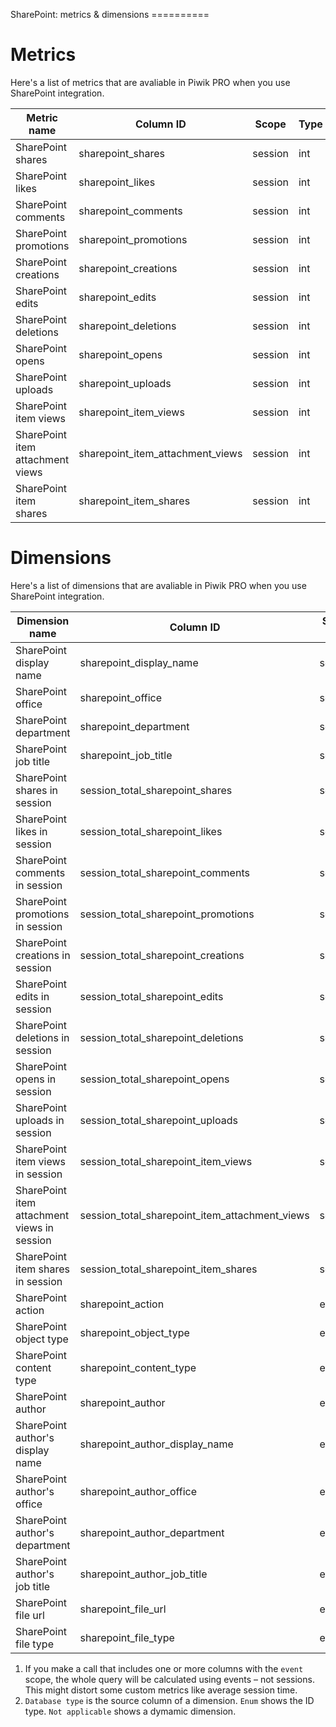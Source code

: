 SharePoint: metrics & dimensions ==========

# Metrics

Here's a list of metrics that are avaliable in Piwik PRO when you use
SharePoint integration.

| Metric name                      | Column ID                           | Scope   | Type |
| -------------------------------- | ----------------------------------- | ------- | ---- |
| SharePoint shares                | sharepoint\_shares                  | session | int  |
| SharePoint likes                 | sharepoint\_likes                   | session | int  |
| SharePoint comments              | sharepoint\_comments                | session | int  |
| SharePoint promotions            | sharepoint\_promotions              | session | int  |
| SharePoint creations             | sharepoint\_creations               | session | int  |
| SharePoint edits                 | sharepoint\_edits                   | session | int  |
| SharePoint deletions             | sharepoint\_deletions               | session | int  |
| SharePoint opens                 | sharepoint\_opens                   | session | int  |
| SharePoint uploads               | sharepoint\_uploads                 | session | int  |
| SharePoint item views            | sharepoint\_item\_views             | session | int  |
| SharePoint item attachment views | sharepoint\_item\_attachment\_views | session | int  |
| SharePoint item shares           | sharepoint\_item\_shares            | session | int  |

# Dimensions

Here's a list of dimensions that are avaliable in Piwik PRO when you use
SharePoint integration.

| Dimension name                              | Column ID                                           | Scope (1) | Type         | Database type (2) | Nullable | Notes                                                                          |
| ------------------------------------------- | --------------------------------------------------- | --------- | ------------ | ----------------- | -------- | ------------------------------------------------------------------------------ |
| SharePoint display name                     | sharepoint\_display\_name                           | session   | str          | string            | True     |                                                                                |
| SharePoint office                           | sharepoint\_office                                  | session   | str          | string            | True     |                                                                                |
| SharePoint department                       | sharepoint\_department                              | session   | str          | string            | True     |                                                                                |
| SharePoint job title                        | sharepoint\_job\_title                              | session   | str          | string            | True     |                                                                                |
| SharePoint shares in session                | session\_total\_sharepoint\_shares                  | session   | int          | uint16            | False    |                                                                                |
| SharePoint likes in session                 | session\_total\_sharepoint\_likes                   | session   | int          | uint16            | False    |                                                                                |
| SharePoint comments in session              | session\_total\_sharepoint\_comments                | session   | int          | uint16            | False    |                                                                                |
| SharePoint promotions in session            | session\_total\_sharepoint\_promotions              | session   | int          | uint16            | False    |                                                                                |
| SharePoint creations in session             | session\_total\_sharepoint\_creations               | session   | int          | uint16            | False    |                                                                                |
| SharePoint edits in session                 | session\_total\_sharepoint\_edits                   | session   | int          | uint16            | False    |                                                                                |
| SharePoint deletions in session             | session\_total\_sharepoint\_deletions               | session   | int          | uint16            | False    |                                                                                |
| SharePoint opens in session                 | session\_total\_sharepoint\_opens                   | session   | int          | uint16            | False    |                                                                                |
| SharePoint uploads in session               | session\_total\_sharepoint\_uploads                 | session   | int          | uint16            | False    |                                                                                |
| SharePoint item views in session            | session\_total\_sharepoint\_item\_views             | session   | int          | uint16            | False    |                                                                                |
| SharePoint item attachment views in session | session\_total\_sharepoint\_item\_attachment\_views | session   | int          | uint16            | False    |                                                                                |
| SharePoint item shares in session           | session\_total\_sharepoint\_item\_shares            | session   | int          | uint16            | False    |                                                                                |
| SharePoint action                           | sharepoint\_action                                  | event     | \[int, str\] | uint8             | True     | `sharepoint_action.json </static/json/enum/sharepoint_action.json>`           |
| SharePoint object type                      | sharepoint\_object\_type                            | event     | \[int, str\] | uint8             | True     | `sharepoint_object_type.json </static/json/enum/sharepoint_object_type.json>` |
| SharePoint content type                     | sharepoint\_content\_type                           | event     | str          | string            | True     |                                                                                |
| SharePoint author                           | sharepoint\_author                                  | event     | str          | string            | True     |                                                                                |
| SharePoint author's display name            | sharepoint\_author\_display\_name                   | event     | str          | string            | True     |                                                                                |
| SharePoint author's office                  | sharepoint\_author\_office                          | event     | str          | string            | True     |                                                                                |
| SharePoint author's department              | sharepoint\_author\_department                      | event     | str          | string            | True     |                                                                                |
| SharePoint author's job title               | sharepoint\_author\_job\_title                      | event     | str          | string            | True     |                                                                                |
| SharePoint file url                         | sharepoint\_file\_url                               | event     | str          | string            | True     |                                                                                |
| SharePoint file type                        | sharepoint\_file\_type                              | event     | str          | string            | True     |                                                                                |

1.  If you make a call that includes one or more columns with the
    `event` scope, the whole query will be calculated using events – not
    sessions. This might distort some custom metrics like average
    session time.
2.  `Database type` is the source column of a dimension. `Enum` shows
    the ID type. `Not applicable` shows a dymamic dimension.
